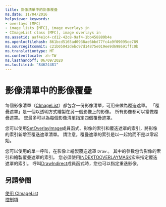 ```yaml
---
title: 影像清單中的影像覆疊
ms.date: 11/04/2016
helpviewer_keywords:
- overlays [MFC]
- image lists [MFC], image overlays in
- CImageList class [MFC], image overlays in
ms.assetid: aaf4e1c4-cd12-42c8-9af4-1bb458889b4e
ms.openlocfilehash: 861bcd5165ad0938ae6bbd77fc4a9f09095ce789
ms.sourcegitcommit: c21b05042debc97d14875e019ee9d698691ffc0b
ms.translationtype: MT
ms.contentlocale: zh-TW
ms.lasthandoff: 06/09/2020
ms.locfileid: "84624481"
---
```

# <a name="image-overlays-in-image-lists"></a>影像清單中的影像覆疊

每個影像清單（[CImageList](reference/cimagelist-class.md)）都包含一份影像清單，可用來做為覆迭遮罩。 「覆疊遮罩」是一個以透明方式繪製在另一個影像上的影像。 所有影像都可以當做覆疊遮罩。 您最多可以為每個影像清單指定四個覆疊遮罩。

您可以使用[SetOverlayImage](reference/cimagelist-class.md#setoverlayimage)成員函式、影像的索引和覆迭遮罩的索引，將影像的索引新增至覆迭遮罩清單。 請注意，覆疊遮罩的索引是以一起始而不是以零起始。

您可以使用的單一呼叫，在影像上繪製覆迭遮罩 `Draw` 。 其中的參數包含影像的索引和繪製覆疊遮罩的索引。 您必須使用[INDEXTOOVERLAYMASK](/windows/win32/api/commctrl/nf-commctrl-indextooverlaymask)宏來指定覆迭遮罩的索引。 呼叫[DrawIndirect](reference/cimagelist-class.md#drawindirect)成員函式時，您也可以指定重迭影像。

## <a name="see-also"></a>另請參閱

[使用 CImageList](using-cimagelist.md)<br/>
[控制項](controls-mfc.md)
